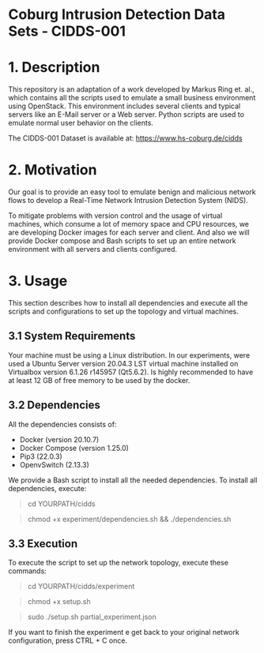 # Coburg Intrusion Detection Data Sets  - CIDDS-001
# 1. Description
This repository is an adaptation of a work developed by Markus Ring et. al., which contains all the scripts used to emulate a small business environment using OpenStack. This environment includes several clients and typical servers like an E-Mail server or a Web server. Python scripts are used to emulate normal user behavior on the clients.

The CIDDS-001 Dataset is available at: https://www.hs-coburg.de/cidds

# 2. Motivation
Our goal is to provide an easy tool to emulate benign and malicious network flows to develop a Real-Time Network Intrusion Detection System (NIDS). 

To mitigate problems with version control and the usage of virtual machines, which consume a lot of memory space and CPU resources, we are developing Docker images for each server and client. And also we will provide Docker compose and Bash scripts to set up an entire network environment with all servers and clients configured.

# 3. Usage
This section describes how to install all dependencies and execute all the scripts and configurations to set up the topology and virtual machines.

## 3.1 System Requirements
Your machine must be using a Linux distribution. In our experiments, were used a Ubuntu Server version 20.04.3 LST virtual machine installed on Virtualbox version 6.1.26 r145957 (Qt5.6.2). Is highly recommended to have at least 12 GB of free memory to be used by the docker. 

## 3.2 Dependencies
All the dependencies consists of:
- Docker (version 20.10.7)
- Docker Compose (version 1.25.0)
- Pip3 (22.0.3)
- OpenvSwitch (2.13.3)

We provide a Bash script to install all the needed dependencies. To install all dependencies, execute:

> cd YOURPATH/cidds

> chmod +x experiment/dependencies.sh && ./dependencies.sh

## 3.3 Execution
To execute the script to set up the network topology, execute these commands:
> cd YOURPATH/cidds/experiment

> chmod +x setup.sh

> sudo ./setup.sh partial_experiment.json

If you want to finish the experiment e get back to your original network configuration, press CTRL + C once.
 
